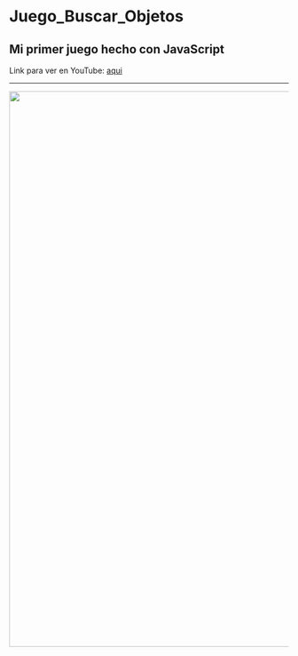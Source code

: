 # Juego_Buscar_Objetos
<h2>Mi primer juego hecho con JavaScript</h2>
<p>Link para ver en YouTube: <a href="https://youtu.be/tewV3JjKv-g" target="_blanck">aqui</a></p>
<hr>
<img src="https://activitea.es/wp-content/uploads/2014/12/avisual-7-1161x800.jpg" alt="" width="1000" height="">
